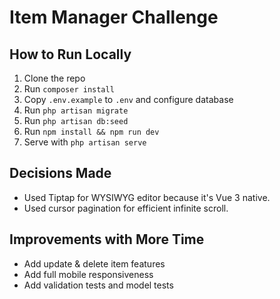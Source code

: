 # Item Manager Challenge

## How to Run Locally

1. Clone the repo
2. Run `composer install`
3. Copy `.env.example` to `.env` and configure database
4. Run `php artisan migrate`
5. Run `php artisan db:seed`
6. Run `npm install && npm run dev`
7. Serve with `php artisan serve`

## Decisions Made
- Used Tiptap for WYSIWYG editor because it's Vue 3 native.
- Used cursor pagination for efficient infinite scroll.

## Improvements with More Time
- Add update & delete item features
- Add full mobile responsiveness
- Add validation tests and model tests
